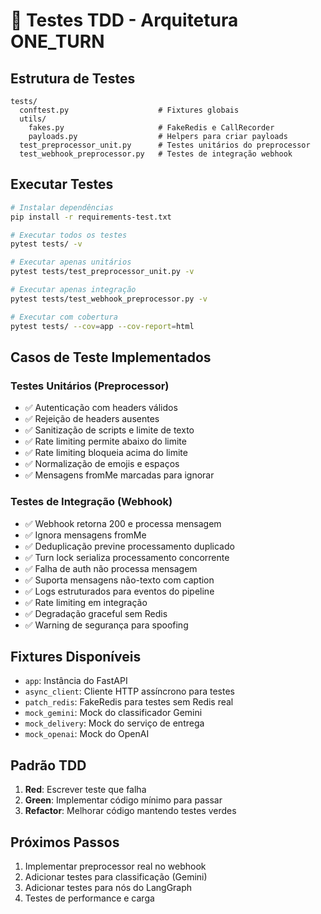 # 🧪 Testes TDD - Arquitetura ONE_TURN

## Estrutura de Testes

```
tests/
  conftest.py                    # Fixtures globais
  utils/
    fakes.py                     # FakeRedis e CallRecorder
    payloads.py                  # Helpers para criar payloads
  test_preprocessor_unit.py      # Testes unitários do preprocessor
  test_webhook_preprocessor.py   # Testes de integração webhook
```

## Executar Testes

```bash
# Instalar dependências
pip install -r requirements-test.txt

# Executar todos os testes
pytest tests/ -v

# Executar apenas unitários
pytest tests/test_preprocessor_unit.py -v

# Executar apenas integração
pytest tests/test_webhook_preprocessor.py -v

# Executar com cobertura
pytest tests/ --cov=app --cov-report=html
```

## Casos de Teste Implementados

### Testes Unitários (Preprocessor)
- ✅ Autenticação com headers válidos
- ✅ Rejeição de headers ausentes
- ✅ Sanitização de scripts e limite de texto
- ✅ Rate limiting permite abaixo do limite
- ✅ Rate limiting bloqueia acima do limite
- ✅ Normalização de emojis e espaços
- ✅ Mensagens fromMe marcadas para ignorar

### Testes de Integração (Webhook)
- ✅ Webhook retorna 200 e processa mensagem
- ✅ Ignora mensagens fromMe
- ✅ Deduplicação previne processamento duplicado
- ✅ Turn lock serializa processamento concorrente
- ✅ Falha de auth não processa mensagem
- ✅ Suporta mensagens não-texto com caption
- ✅ Logs estruturados para eventos do pipeline
- ✅ Rate limiting em integração
- ✅ Degradação graceful sem Redis
- ✅ Warning de segurança para spoofing

## Fixtures Disponíveis

- `app`: Instância do FastAPI
- `async_client`: Cliente HTTP assíncrono para testes
- `patch_redis`: FakeRedis para testes sem Redis real
- `mock_gemini`: Mock do classificador Gemini
- `mock_delivery`: Mock do serviço de entrega
- `mock_openai`: Mock do OpenAI

## Padrão TDD

1. **Red**: Escrever teste que falha
2. **Green**: Implementar código mínimo para passar
3. **Refactor**: Melhorar código mantendo testes verdes

## Próximos Passos

1. Implementar preprocessor real no webhook
2. Adicionar testes para classificação (Gemini)
3. Adicionar testes para nós do LangGraph
4. Testes de performance e carga